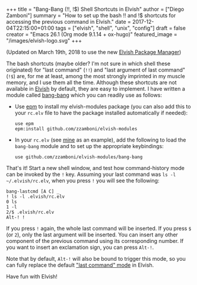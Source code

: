 +++
title = "Bang-Bang (!!, !$) Shell Shortcuts in Elvish"
author = ["Diego Zamboni"]
summary = "How to set up the bash !! and !$ shortcuts for accessing the previous command in Elvish."
date = 2017-12-04T22:15:00+01:00
tags = ["elvish", "shell", "unix", "config"]
draft = false
creator = "Emacs 26.1 (Org mode 9.1.14 + ox-hugo)"
featured_image = "/images/elvish-logo.svg"
+++

(Updated on March 19th, 2018 to use the new [Elvish Package Manager](https://elvish.io/ref/epm.html))

The bash shortcuts (maybe older? I'm not sure in which shell these originated) for "last command" (`!!`) and "last argument of last command" (`!$`) are, for me at least, among the most strongly imprinted in my muscle memory, and I use them all the time. Although these shortcuts are not available in [Elvish](/post/elvish-an-awesome-unix-shell/) by default, they are easy to implement. I have written a module called [bang-bang](https://github.com/zzamboni/elvish-modules/blob/master/bang-bang.org) which you can readily use as follows:

-   Use [epm](https://elvish.io/ref/epm.html) to install my elvish-modules package (you can also add this to your `rc.elv` file to have the package installed automatically if needed):

    ```elvish
    use epm
    epm:install github.com/zzamboni/elvish-modules
    ```

-   In your `rc.elv` (see [mine](/post/my-elvish-configuration-with-commentary/) as an example), add the following to load the `bang-bang` module and to set up the appropriate keybindings:

    ```elvish
    use github.com/zzamboni/elvish-modules/bang-bang
    ```

That's it! Start a new shell window, and test how command-history mode can be invoked by the `!` key. Assuming your last command was `ls -l ~/.elvish/rc.elv`, when you press `!` you will see the following:

```text
bang-lastcmd [A C] _
! ls -l .elvish/rc.elv
0 ls
1 -l
2/$ .elvish/rc.elv
Alt-! !
```

If you press `!` again, the whole last command will be inserted. If you press `$` (or `2`), only the last argument will be inserted. You can insert any other component of the previous command using its corresponding number. If you want to insert an exclamation sign, you can press `Alt-!`.

Note that by default, `Alt-!` will also be bound to trigger this mode, so you can fully replace the default ["last command" mode](https://elvish.io/learn/cookbook.html) in Elvish.

Have fun with Elvish!
